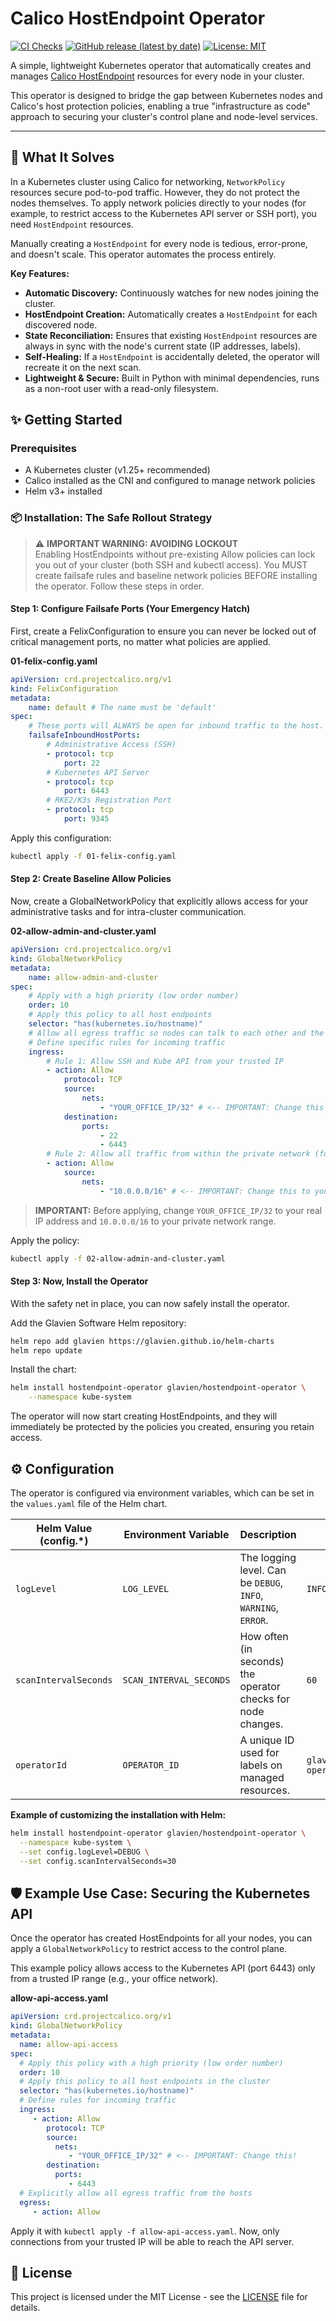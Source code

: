 # Calico HostEndpoint Operator

[![CI Checks](https://github.com/glavien-io/hostendpoint-operator/actions/workflows/ci.yaml/badge.svg)](https://github.com/glavien-io/hostendpoint-operator/actions/workflows/ci.yaml)
[![GitHub release (latest by date)](https://img.shields.io/github/v/release/glavien-io/hostendpoint-operator)](https://github.com/glavien-io/hostendpoint-operator/releases/latest)
[![License: MIT](https://img.shields.io/badge/License-MIT-yellow.svg)](https://opensource.org/licenses/MIT)

A simple, lightweight Kubernetes operator that automatically creates and manages [Calico HostEndpoint](https://docs.tigera.io/calico/latest/reference/resources/hostendpoint) resources for every node in your cluster.

This operator is designed to bridge the gap between Kubernetes nodes and Calico's host protection policies, enabling a true "infrastructure as code" approach to securing your cluster's control plane and node-level services.

---

## 🚀 What It Solves

In a Kubernetes cluster using Calico for networking, `NetworkPolicy` resources secure pod-to-pod traffic. However, they do not protect the nodes themselves. To apply network policies directly to your nodes (for example, to restrict access to the Kubernetes API server or SSH port), you need `HostEndpoint` resources.

Manually creating a `HostEndpoint` for every node is tedious, error-prone, and doesn't scale. This operator automates the process entirely.

**Key Features:**
*   **Automatic Discovery:** Continuously watches for new nodes joining the cluster.
*   **HostEndpoint Creation:** Automatically creates a `HostEndpoint` for each discovered node.
*   **State Reconciliation:** Ensures that existing `HostEndpoint` resources are always in sync with the node's current state (IP addresses, labels).
*   **Self-Healing:** If a `HostEndpoint` is accidentally deleted, the operator will recreate it on the next scan.
*   **Lightweight & Secure:** Built in Python with minimal dependencies, runs as a non-root user with a read-only filesystem.

## ✨ Getting Started

### Prerequisites

- A Kubernetes cluster (v1.25+ recommended)
- Calico installed as the CNI and configured to manage network policies
- Helm v3+ installed

### 📦 Installation: The Safe Rollout Strategy

> ⚠️ **IMPORTANT WARNING: AVOIDING LOCKOUT**  
> Enabling HostEndpoints without pre-existing Allow policies can lock you out of your cluster (both SSH and kubectl access). You MUST create failsafe rules and baseline network policies BEFORE installing the operator. Follow these steps in order.

#### Step 1: Configure Failsafe Ports (Your Emergency Hatch)

First, create a FelixConfiguration to ensure you can never be locked out of critical management ports, no matter what policies are applied.

**01-felix-config.yaml**
```yaml
apiVersion: crd.projectcalico.org/v1
kind: FelixConfiguration
metadata:
    name: default # The name must be 'default'
spec:
    # These ports will ALWAYS be open for inbound traffic to the host.
    failsafeInboundHostPorts:
        # Administrative Access (SSH)
        - protocol: tcp
            port: 22
        # Kubernetes API Server  
        - protocol: tcp
            port: 6443
        # RKE2/K3s Registration Port
        - protocol: tcp
            port: 9345
```

Apply this configuration:
```bash
kubectl apply -f 01-felix-config.yaml
```

#### Step 2: Create Baseline Allow Policies

Now, create a GlobalNetworkPolicy that explicitly allows access for your administrative tasks and for intra-cluster communication.

**02-allow-admin-and-cluster.yaml**
```yaml
apiVersion: crd.projectcalico.org/v1
kind: GlobalNetworkPolicy
metadata:
    name: allow-admin-and-cluster
spec:
    # Apply with a high priority (low order number)
    order: 10
    # Apply this policy to all host endpoints
    selector: "has(kubernetes.io/hostname)"
    # Allow all egress traffic so nodes can talk to each other and the internet
    # Define specific rules for incoming traffic
    ingress:
        # Rule 1: Allow SSH and Kube API from your trusted IP
        - action: Allow
            protocol: TCP
            source:
                nets:
                    - "YOUR_OFFICE_IP/32" # <-- IMPORTANT: Change this to your static IP!
            destination:
                ports:
                    - 22
                    - 6443
        # Rule 2: Allow all traffic from within the private network (for etcd, etc.)
        - action: Allow
            source:
                nets:
                    - "10.0.0.0/16" # <-- IMPORTANT: Change this to your cluster's private network CIDR
```

> **IMPORTANT:** Before applying, change `YOUR_OFFICE_IP/32` to your real IP address and `10.0.0.0/16` to your private network range.

Apply the policy:
```bash
kubectl apply -f 02-allow-admin-and-cluster.yaml
```

#### Step 3: Now, Install the Operator

With the safety net in place, you can now safely install the operator.

Add the Glavien Software Helm repository:
```bash
helm repo add glavien https://glavien.github.io/helm-charts
helm repo update
```

Install the chart:
```bash
helm install hostendpoint-operator glavien/hostendpoint-operator \
    --namespace kube-system
```

The operator will now start creating HostEndpoints, and they will immediately be protected by the policies you created, ensuring you retain access.

## ⚙️ Configuration

The operator is configured via environment variables, which can be set in the `values.yaml` file of the Helm chart.

| Helm Value (config.*) | Environment Variable | Description | Default |
|----------------------|---------------------|-------------|---------|
| `logLevel` | `LOG_LEVEL` | The logging level. Can be `DEBUG`, `INFO`, `WARNING`, `ERROR`. | `INFO` |
| `scanIntervalSeconds` | `SCAN_INTERVAL_SECONDS` | How often (in seconds) the operator checks for node changes. | `60` |
| `operatorId` | `OPERATOR_ID` | A unique ID used for labels on managed resources. | `glavien.io/hostendpoint-operator` |

**Example of customizing the installation with Helm:**
```bash
helm install hostendpoint-operator glavien/hostendpoint-operator \
  --namespace kube-system \
  --set config.logLevel=DEBUG \
  --set config.scanIntervalSeconds=30
```

## 🛡️ Example Use Case: Securing the Kubernetes API

Once the operator has created HostEndpoints for all your nodes, you can apply a `GlobalNetworkPolicy` to restrict access to the control plane.

This example policy allows access to the Kubernetes API (port 6443) only from a trusted IP range (e.g., your office network).

**allow-api-access.yaml**
```yaml
apiVersion: crd.projectcalico.org/v1
kind: GlobalNetworkPolicy
metadata:
  name: allow-api-access
spec:
  # Apply this policy with a high priority (low order number)
  order: 10
  # Apply this policy to all host endpoints in the cluster
  selector: "has(kubernetes.io/hostname)"
  # Define rules for incoming traffic
  ingress:
     - action: Allow
        protocol: TCP
        source:
          nets:
             - "YOUR_OFFICE_IP/32" # <-- IMPORTANT: Change this!
        destination:
          ports:
             - 6443
  # Explicitly allow all egress traffic from the hosts
  egress:
     - action: Allow
```

Apply it with `kubectl apply -f allow-api-access.yaml`. Now, only connections from your trusted IP will be able to reach the API server.

## 📜 License

This project is licensed under the MIT License - see the [LICENSE](LICENSE) file for details.

